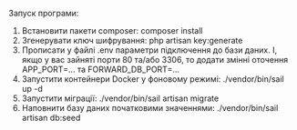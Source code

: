 Запуск програми:

1. Встановити пакети composer:
   composer install
2. Згенерувати ключ шифрування:
   php artisan key:generate
3. Прописати у файлі .env параметри підключення до бази даних. І, якщо у вас зайняті порти 80 та/або 3306, то додати змінні оточення APP_PORT=... та FORWARD_DB_PORT=...
4. Запустити контейнери Docker у фоновому режимі:
   ./vendor/bin/sail up -d
5. Запустити міграції:
   ./vendor/bin/sail artisan migrate
6. Наповнити базу даних початковими значеннями:
   ./vendor/bin/sail artisan db:seed
